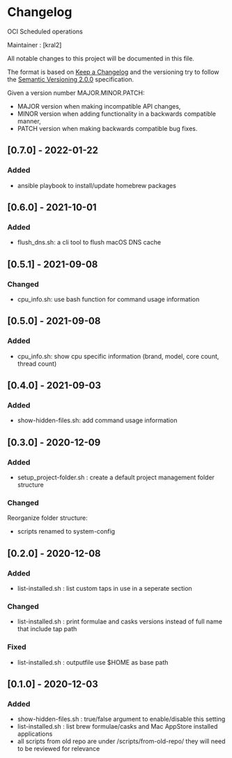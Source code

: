 # Changelog

OCI Scheduled operations

Maintainer : [kral2]

All notable changes to this project will be documented in this file.

The format is based on [Keep a Changelog](http://keepachangelog.com/en/1.0.0/) and the versioning try to follow the [Semantic Versioning 2.0.0](https://semver.org/) specification.

Given a version number MAJOR.MINOR.PATCH:

- MAJOR version when making incompatible API changes,
- MINOR version when adding functionality in a backwards compatible manner,
- PATCH version when making backwards compatible bug fixes.

## [0.7.0] - 2022-01-22

### Added

- ansible playbook to install/update homebrew packages

## [0.6.0] - 2021-10-01

### Added

- flush_dns.sh: a cli tool to flush macOS DNS cache

## [0.5.1] - 2021-09-08

### Changed

- cpu_info.sh: use bash function for command usage information

## [0.5.0] - 2021-09-08

### Added

- cpu_info.sh: show cpu specific information (brand, model, core count, thread count)  

## [0.4.0] - 2021-09-03

### Added

- show-hidden-files.sh: add command usage information  

## [0.3.0] - 2020-12-09

### Added

- setup_project-folder.sh : create a default project management folder structure

### Changed

Reorganize folder structure:

- scripts renamed to system-config

## [0.2.0] - 2020-12-08

### Added

- list-installed.sh : list custom taps in use in a seperate section

### Changed

- list-installed.sh : print formulae and casks versions instead of full name that include tap path

### Fixed

- list-installed.sh : outputfile use $HOME as base path

## [0.1.0] - 2020-12-03

### Added

- show-hidden-files.sh : true/false argument to enable/disable this setting
- list-installed.sh : list brew formulae/casks and Mac AppStore installed applications
- all scripts from old repo are under /scripts/from-old-repo/ they will need to be reviewed for relevance
